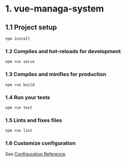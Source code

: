 # 1. vue-managa-system

## 1.1 Project setup
```
npm install
```

### 1.2 Compiles and hot-reloads for development
```
npm run serve
```

### 1.3 Compiles and minifies for production
```
npm run build
```

### 1.4 Run your tests
```
npm run test
```

### 1.5 Lints and fixes files
```
npm run lint
```

### 1.6 Customize configuration
See [Configuration Reference](https://cli.vuejs.org/config/).

